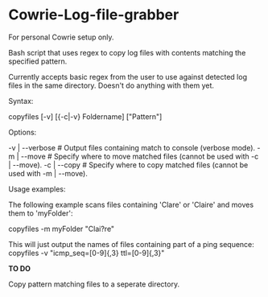 # Cowrie-Log-file-grabber
For personal Cowrie setup only.

Bash script that uses regex to copy log files with contents matching the specified pattern.

Currently accepts basic regex from the user to use against detected log files in the same directory. Doesn't do anything with them yet.

Syntax:

copyfiles [-v] [{-c|-v} Foldername] ["Pattern"]


Options:

-v | --verbose # Output files containing match to console (verbose mode).
-m | --move    # Specify where to move matched files (cannot be used with -c | --move).
-c | --copy    # Specify where to copy matched files (cannot be used with -m | --move).


Usage examples:

The following example scans files containing 'Clare' or 'Claire' and moves them to 'myFolder':

copyfiles -m myFolder "Clai?re"

This will just output the names of files containing part of a ping sequence:
copyfiles -v "icmp_seq=[0-9]{,3} ttl=[0-9]{,3}"



**TO DO**

Copy pattern matching files to a seperate directory.
